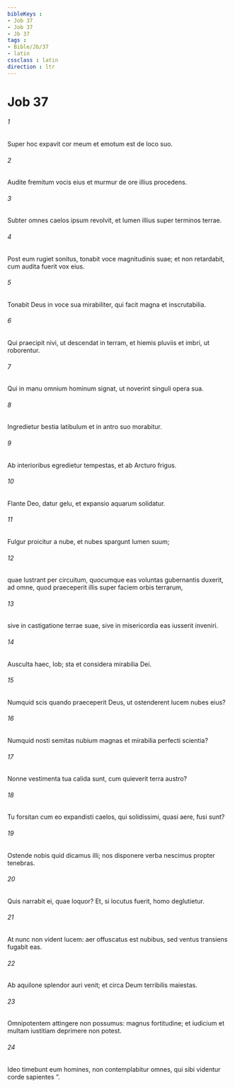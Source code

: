 ```yaml
---
bibleKeys : 
- Job 37
- Job 37
- Jb 37
tags : 
- Bible/Jb/37
- latin
cssclass : latin
direction : ltr
---
```


# Job 37

###### 1
Super hoc expavit cor meum et emotum est de loco suo.
###### 2
Audite fremitum vocis eius et murmur de ore illius procedens.
###### 3
Subter omnes caelos ipsum revolvit, et lumen illius super terminos terrae.
###### 4
Post eum rugiet sonitus, tonabit voce magnitudinis suae; et non retardabit, cum audita fuerit vox eius.
###### 5
Tonabit Deus in voce sua mirabiliter, qui facit magna et inscrutabilia.
###### 6
Qui praecipit nivi, ut descendat in terram, et hiemis pluviis et imbri, ut roborentur.
###### 7
Qui in manu omnium hominum signat, ut noverint singuli opera sua.
###### 8
Ingredietur bestia latibulum et in antro suo morabitur.
###### 9
Ab interioribus egredietur tempestas, et ab Arcturo frigus.
###### 10
Flante Deo, datur gelu, et expansio aquarum solidatur.
###### 11
Fulgur proicitur a nube, et nubes spargunt lumen suum;
###### 12
quae lustrant per circuitum, quocumque eas voluntas gubernantis duxerit, ad omne, quod praeceperit illis super faciem orbis terrarum,
###### 13
sive in castigatione terrae suae, sive in misericordia eas iusserit inveniri.
###### 14
Ausculta haec, Iob; sta et considera mirabilia Dei.
###### 15
Numquid scis quando praeceperit Deus, ut ostenderent lucem nubes eius?
###### 16
Numquid nosti semitas nubium magnas et mirabilia perfecti scientia?
###### 17
Nonne vestimenta tua calida sunt, cum quieverit terra austro?
###### 18
Tu forsitan cum eo expandisti caelos, qui solidissimi, quasi aere, fusi sunt?
###### 19
Ostende nobis quid dicamus illi; nos disponere verba nescimus propter tenebras.
###### 20
Quis narrabit ei, quae loquor? Et, si locutus fuerit, homo deglutietur.
###### 21
At nunc non vident lucem: aer offuscatus est nubibus, sed ventus transiens fugabit eas.
###### 22
Ab aquilone splendor auri venit; et circa Deum terribilis maiestas.
###### 23
Omnipotentem attingere non possumus: magnus fortitudine; et iudicium et multam iustitiam deprimere non potest.
###### 24
Ideo timebunt eum homines, non contemplabitur omnes, qui sibi videntur corde sapientes ”.
